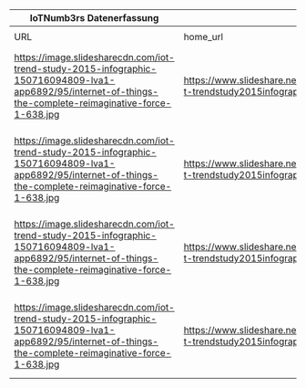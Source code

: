|IoTNumb3rs Datenerfassung|||||||||||
| ---- | ---- | ---- | ---- | ---- | ---- | ---- | ---- | ---- | ---- | ---- |
||||||||||||
|URL|home_url|filename|device_class|device_count|market_class|market_volume|prognosis_year|publication_year|authorship_class|Dropbox folder|
|https://image.slidesharecdn.com/iot-trend-study-2015-infographic-150716094809-lva1-app6892/95/internet-of-things-the-complete-reimaginative-force-1-638.jpg|https://www.slideshare.net/tataconsultancyservices/io-t-trendstudy2015infographic|file8_internet-of-things-the-complete-reimaginative-force-1-638.jpg|||revenue|22000000000|2015|2015|scientist|marielledemuth/20181223-1200|
|https://image.slidesharecdn.com/iot-trend-study-2015-infographic-150716094809-lva1-app6892/95/internet-of-things-the-complete-reimaginative-force-1-638.jpg|https://www.slideshare.net/tataconsultancyservices/io-t-trendstudy2015infographic|file8_internet-of-things-the-complete-reimaginative-force-1-638.jpg|||IoT spending|86000000|2015|2015|scientist|marielledemuth/20181223-1200|
|https://image.slidesharecdn.com/iot-trend-study-2015-infographic-150716094809-lva1-app6892/95/internet-of-things-the-complete-reimaginative-force-1-638.jpg|https://www.slideshare.net/tataconsultancyservices/io-t-trendstudy2015infographic|file8_internet-of-things-the-complete-reimaginative-force-1-638.jpg|||IoT spending|103000000|2018|2015|scientist|marielledemuth/20181223-1200|
|https://image.slidesharecdn.com/iot-trend-study-2015-infographic-150716094809-lva1-app6892/95/internet-of-things-the-complete-reimaginative-force-1-638.jpg|https://www.slideshare.net/tataconsultancyservices/io-t-trendstudy2015infographic|file8_internet-of-things-the-complete-reimaginative-force-1-638.jpg|||IoT spending|121280000|2015|2015|scientist|marielledemuth/20181223-1200|
